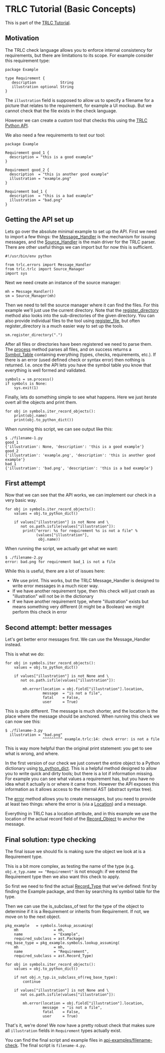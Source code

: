 # TRLC Tutorial (Basic Concepts)

This is part of the [TRLC Tutorial](TUTORIAL.md).

## Motivation

The TRLC check language allows you to enforce internal consistency for
requirements, but there are limitations to its scope. For example
consider this requirement type:

```
package Example

type Requirement {
   description           String
   illustration optional String
}
```

The `illustration` field is supposed to allow us to specify a filename
for a picture that relates to the requirement, for example a UI
mockup. But we cannot check that the file exists in the check language.

However we can create a custom tool that checks this using the [TRLC
Python API](https://bmw-software-engineering.github.io/trlc/).

We also need a few requirements to test our tool:

```
package Example

Requirement good_1 {
  description = "this is a good example"
}

Requirement good_2 {
  description  = "this is another good example"
  illustration = "example.png"
}

Requirement bad_1 {
  description  = "this is a bad example"
  illustration = "bad.png"
}
```

## Getting the API set up

Lets go over the absolute minimal example to set up the API.  First we
need to import a few things: the
[Message_Handler](https://bmw-software-engineering.github.io/trlc/manual/errors.html#trlc.errors.Message_Handler)
is the mechanism for issuing messages, and the
[Source_Handler](https://bmw-software-engineering.github.io/trlc/manual/infrastructure.html#trlc.trlc.Source_Manager)
is the main driver for the TRLC parser. There are other useful things
we can import but for now this is sufficient.

```
#!/usr/bin/env python

from trlc.errors import Message_Handler
from trlc.trlc import Source_Manager
import sys
```

Next we need create an instance of the source manager:

```
mh = Message_Handler()
sm = Source_Manager(mh)
```

Then we need to tell the source manager where it can find the
files. For this example we'll just use the current directory. Note
that the
[register_directory](https://bmw-software-engineering.github.io/trlc/manual/infrastructure.html#trlc.trlc.Source_Manager.register_directory)
method also looks into the sub-directories of the given directory. You
can also provide individual files to the tool using
[register_file](https://bmw-software-engineering.github.io/trlc/manual/infrastructure.html#trlc.trlc.Source_Manager.register_file),
but often register_directory is a much easier way to set up the tools.

```
sm.register_directory(".")
```

After all files or directories have been registered we need to parse
them. The
[process](https://bmw-software-engineering.github.io/trlc/manual/infrastructure.html#trlc.trlc.Source_Manager.process)
method parses all files, and on success returns a
[Symbol_Table](https://bmw-software-engineering.github.io/trlc/manual/ast.html#trlc.ast.Symbol_Table)
containing everything (types, checks, requirements, etc.). If there is
an error (used defined check or syntax error) then nothing is
returned. I.e. once the API lets you have the symbol table you know
that everything is well formed and validated.


```
symbols = sm.process()
if symbols is None:
    sys.exit(1)
```

Finally, lets do something simple to see what happens. Here we just
iterate overt all the objects and print them.

```
for obj in symbols.iter_record_objects():
    print(obj.name)
    print(obj.to_python_dict())
```

When running this script, we can see output like this:

```
$ ./filename-1.py
good_1
{'illustration': None, 'description': 'this is a good example'}
good_2
{'illustration': 'example.png', 'description': 'this is another good example'}
bad_1
{'illustration': 'bad.png', 'description': 'this is a bad example'}
```

## First attempt

Now that we can see that the API works, we can implement our check in
a very basic way.

```
for obj in symbols.iter_record_objects():
    values = obj.to_python_dict()

    if values["illustration"] is not None and \
       not os.path.isfile(values["illustration"]):
        print("error: %s for requirement %s is not a file" %
              (values["illustration"],
               obj.name))
```

When running the script, we actually get what we want:

```
$ ./filename-2.py
error: bad.png for requirement bad_1 is not a file
```

While this is useful, there are a lot of issues here:

* We use print. This works, but the TRLC Message_Handler is designed
  to write error messages in a much nicer way.
* If we have another requirement type, then this check will just crash
  as "illustration" will not be in the dictionary
* If we have another requirement type, where "illustration" exists but
  means something very different (it might be a Boolean) we might
  perform this check in error

## Second attempt: better messages

Let's get better error messages first. We can use the Message_Handler
instead.

This is what we do:

```
for obj in symbols.iter_record_objects():
    values = obj.to_python_dict()

    if values["illustration"] is not None and \
       not os.path.isfile(values["illustration"]):

        mh.error(location = obj.field["illustration"].location,
                 message  = "is not a file",
                 fatal    = False,
                 user     = True)
```

This is quite different. The message is much shorter, and the location
is the place where the message should be anchored. When running this
check we can now see this:

```
$ ./filename-3.py
  illustration = "bad.png"
                 ^^^^^^^^^ example.trlc:14: check error: is not a file
```

This is way more helpful than the original print statement: you get to
see what is wrong, and where.

In the first version of our check we just convert the entire object to
a Python dictionary using
[to_python_dict](https://bmw-software-engineering.github.io/trlc/manual/ast.html#trlc.ast.Record_Object.to_python_dict). This
is a helpful method designed to allow you to write quick and dirty
tools; but there is a lot if information missing. For example you can
see what values a requirement has, but you have no idea what it
actually is or where it came from. However the API exposes this
information as it allows access to the internal AST (abstract syntax
tree).

The
[error](https://bmw-software-engineering.github.io/trlc/manual/errors.html#trlc.errors.Message_Handler.error)
method allows you to create messages, but you need to provide at least
two things: where the error is (via a
[Location](https://bmw-software-engineering.github.io/trlc/manual/errors.html#trlc.errors.Location))
and a message.

Everything in TRLC has a location attribute, and in this example we
use the location of the actual record field of the
[Record_Object](https://bmw-software-engineering.github.io/trlc/manual/ast.html#trlc.ast.Record_Object)
to anchor the message.

## Final solution: type checking

The final issue we should fix is making sure the object we look at is
a Requirement type.

This is a bit more complex, as testing the name of the type
(e.g. `obj.e_typ.name == "Requirement"` is not enough: if we extend
the Requirement type then we also want this check to apply.

So first we need to find the actual
[Record_Type](https://bmw-software-engineering.github.io/trlc/manual/ast.html#trlc.ast.Record_Type)
that we've defined: first by finding the Example package, and then by
searching its symbol table for the type.

Then we can use the is_subclass_of test for the type of the object to
determine if it is a Requirement or inherits from Requirement. If not,
we move on to the next object.

```
pkg_example   = symbols.lookup_assuming(
    mh                = mh,
    name              = "Example",
    required_subclass = ast.Package)
req_base_type = pkg_example.symbols.lookup_assuming(
    mh                = mh,
    name              = "Requirement",
    required_subclass = ast.Record_Type)

for obj in symbols.iter_record_objects():
    values = obj.to_python_dict()

    if not obj.n_typ.is_subclass_of(req_base_type):
        continue

    if values["illustration"] is not None and \
       not os.path.isfile(values["illustration"]):

        mh.error(location = obj.field["illustration"].location,
                 message  = "is not a file",
                 fatal    = False,
                 user     = True)
```

That's it, we're done! We now have a pretty robust check that makes
sure all `illustration` fields in `Requirement` types actually exist.

You can find the final script and example files in
[api-examples/filename-check](https://github.com/bmw-software-engineering/trlc/tree/main/api-examples/filename-check). The
final script is `filename-4.py`.
